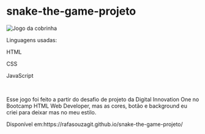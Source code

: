 # snake-the-game-projeto
![Jogo da cobrinha](https://user-images.githubusercontent.com/92611054/177673251-aa3d20cf-2bda-4acc-8472-9085317717d9.png)

<p>Linguagens usadas:</p>
<p>HTML</p>
<p>CSS</p>
<p>JavaScript</p>
<br>
<p>Esse jogo foi feito a partir do desafio de projeto da Digital Innovation One no Bootcamp HTML Web Developer, mas as cores, botão e background eu criei para deixar mas no meu estilo.</p>
<p>Disponível em:<a>https://rafasouzagit.github.io/snake-the-game-projeto/</a></p>
